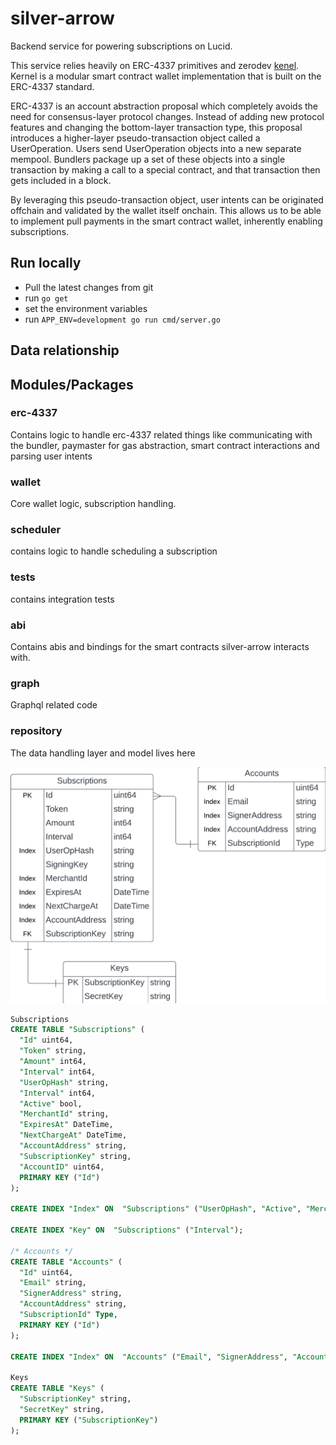 # silver-arrow

Backend service for powering subscriptions on Lucid.

This service relies heavily on ERC-4337 primitives and zerodev [kenel](https://github.com/zerodevapp/kernel). Kernel is a modular smart contract wallet implementation that is built on the ERC-4337 standard.

ERC-4337 is an account abstraction proposal which completely avoids the need for consensus-layer protocol changes. Instead of adding new protocol features and changing the bottom-layer transaction type, this proposal introduces a higher-layer pseudo-transaction object called a UserOperation. Users send UserOperation objects into a new separate mempool. Bundlers package up a set of these objects into a single transaction by making a call to a special contract, and that transaction then gets included in a block.

By leveraging this pseudo-transaction object, user intents can be originated offchain and validated by the wallet itself onchain. This allows us to be able to implement pull payments in the smart contract wallet, inherently enabling subscriptions.

## Run locally

- Pull the latest changes from git
- run ```go get```
- set the environment variables
- run ```APP_ENV=development go run cmd/server.go```

## Data relationship
 

## Modules/Packages

### erc-4337

Contains logic to handle erc-4337 related things like communicating with the bundler, paymaster for gas abstraction, smart contract interactions and parsing user intents

### wallet

Core wallet logic, subscription handling.

### scheduler

contains logic to handle scheduling a subscription

### tests

contains integration tests

### abi

Contains abis and bindings for the smart contracts silver-arrow interacts with.

### graph

Graphql related code

### repository

The data handling layer and model lives here

![Alt text](image.png)

```sql
Subscriptions
CREATE TABLE "Subscriptions" (
  "Id" uint64,
  "Token" string,
  "Amount" int64,
  "Interval" int64,
  "UserOpHash" string,
  "Interval" int64,
  "Active" bool,
  "MerchantId" string,
  "ExpiresAt" DateTime,
  "NextChargeAt" DateTime,
  "AccountAddress" string,
  "SubscriptionKey" string,
  "AccountID" uint64,
  PRIMARY KEY ("Id")
);

CREATE INDEX "Index" ON  "Subscriptions" ("UserOpHash", "Active", "MerchantId", "ExpiresAt", "NextChargeAt", "AccountAddress");

CREATE INDEX "Key" ON  "Subscriptions" ("Interval");

/* Accounts */
CREATE TABLE "Accounts" (
  "Id" uint64,
  "Email" string,
  "SignerAddress" string,
  "AccountAddress" string,
  "SubscriptionId" Type,
  PRIMARY KEY ("Id")
);

CREATE INDEX "Index" ON  "Accounts" ("Email", "SignerAddress", "AccountAddress");

Keys
CREATE TABLE "Keys" (
  "SubscriptionKey" string,
  "SecretKey" string,
  PRIMARY KEY ("SubscriptionKey")
);
```
